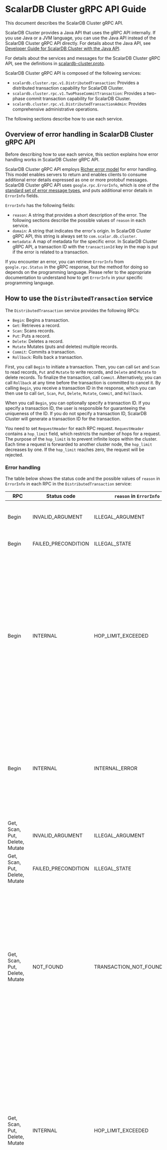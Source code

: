 # ScalarDB Cluster gRPC API Guide

This document describes the ScalarDB Cluster gRPC API.

ScalarDB Cluster provides a Java API that uses the gRPC API internally.
If you use Java or a JVM language, you can use the Java API instead of the ScalarDB Cluster gRPC API directly.
For details about the Java API, see [Developer Guide for ScalarDB Cluster with the Java API](developer-guide-for-scalardb-cluster-with-java-api.md).

For details about the services and messages for the ScalarDB Cluster gRPC API, see the definitions in [scalardb-cluster.proto](../rpc/src/main/proto/scalardb-cluster.proto).

ScalarDB Cluster gRPC API is composed of the following services:

- `scalardb.cluster.rpc.v1.DistributedTransaction`: Provides a distributed transaction capability for ScalarDB Cluster.
- `scalardb.cluster.rpc.v1.TwoPhaseCommitTransaction`: Provides a two-phase commit transaction capability for ScalarDB Cluster.
- `scalardb.cluster.rpc.v1.DistributedTransactionAdmin`: Provides comprehensive administrative operations.

The following sections describe how to use each service.

## Overview of error handling in ScalarDB Cluster gRPC API

Before describing how to use each service, this section explains how error handling works in ScalarDB Cluster gRPC API.

ScalarDB Cluster gRPC API employs [Richer error model](https://grpc.io/docs/guides/error/#richer-error-model) for error handling.
This model enables servers to return and enables clients to consume additional error details expressed as one or more protobuf messages.
ScalarDB Cluster gRPC API uses `google.rpc.ErrorInfo`, which is one of the [standard set of error message types](https://github.com/googleapis/googleapis/blob/master/google/rpc/error_details.proto), and puts additional error details in `ErrorInfo` fields.

`ErrorInfo` has the following fields:

- `reason`: A string that provides a short description of the error. The following sections describe the possible values of `reason` in each service.
- `domain`: A string that indicates the error's origin. In ScalarDB Cluster gRPC API, this string is always set to `com.scalar.db.cluster`.
- `metadata`: A map of metadata for the specific error. In ScalarDB Cluster gRPC API, a transaction ID with the `transactionId` key in the map is put if the error is related to a transaction.

If you encounter an error, you can retrieve `ErrorInfo` from `google.rpc.Status` in the gRPC response, but the method for doing so depends on the programming language.
Please refer to the appropriate documentation to understand how to get `ErrorInfo` in your specific programming language.

## How to use the `DistributedTransaction` service

The `DistributedTransaction` service provides the following RPCs:

- `Begin`: Begins a transaction.
- `Get`: Retrieves a record.
- `Scan`: Scans records.
- `Put`: Puts a record.
- `Delete`: Deletes a record.
- `Mutate` Mutates (puts and deletes) multiple records.
- `Commit`: Commits a transaction.
- `Rollback`: Rolls back a transaction.

First, you call `Begin` to initiate a transaction.
Then, you can call `Get` and `Scan` to read records, `Put` and `Mutate` to write records, and `Delete` and `Mutate` to delete records.
To finalize the transaction, call `Commit`.
Alternatively, you can call `Rollback` at any time before the transaction is committed to cancel it.
By calling `Begin`, you receive a transaction ID in the response, which you can then use to call `Get`, `Scan`, `Put`, `Delete`, `Mutate`, `Commit`, and `Rollback`.

When you call `Begin`, you can optionally specify a transaction ID.
If you specify a transaction ID, the user is responsible for guaranteeing the uniqueness of the ID.
If you do not specify a transaction ID, ScalarDB Cluster will generate a transaction ID for the transaction.

You need to set `RequestHeader` for each RPC request.
`RequestHeader` contains a `hop_limit` field, which restricts the number of hops for a request.
The purpose of the `hop_limit` is to prevent infinite loops within the cluster.
Each time a request is forwarded to another cluster node, the `hop_limit` decreases by one.
If the `hop_limit` reaches zero, the request will be rejected.

### Error handling

The table below shows the status code and the possible values of `reason` in `ErrorInfo` in each RPC in the `DistributedTransaction` service:

| RPC                            | Status code         | `reason` in `ErrorInfo`    | Description                                                                                                                                                                                                                                                                                                                                                                                                                                                                                                             |
|--------------------------------|---------------------|----------------------------|-------------------------------------------------------------------------------------------------------------------------------------------------------------------------------------------------------------------------------------------------------------------------------------------------------------------------------------------------------------------------------------------------------------------------------------------------------------------------------------------------------------------------|
| Begin                          | INVALID_ARGUMENT    | ILLEGAL_ARGUMENT           | The argument in the request message is invalid.                                                                                                                                                                                                                                                                                                                                                                                                                                                                         |
| Begin                          | FAILED_PRECONDITION | ILLEGAL_STATE              | The RPC was called in an invalid state.                                                                                                                                                                                                                                                                                                                                                                                                                                                                                 |
| Begin                          | INTERNAL            | HOP_LIMIT_EXCEEDED         | The hop limit was exceeded. This occurs when the routing information between cluster nodes is inconsistent. The error is usually resolved in a short amount of time, so you can retry the transaction from the beginning after some time has passed since encountering this error.                                                                                                                                                                                                                                      |
| Begin                          | INTERNAL            | INTERNAL_ERROR             | The operation has failed due to transient or nontransient faults. You can try retrying the transaction from the beginning, but the transaction may still fail if the cause is nontransient.                                                                                                                                                                                                                                                                                                                             |
| Get, Scan, Put, Delete, Mutate | INVALID_ARGUMENT    | ILLEGAL_ARGUMENT           | The argument in the request message is invalid.                                                                                                                                                                                                                                                                                                                                                                                                                                                                         |
| Get, Scan, Put, Delete, Mutate | FAILED_PRECONDITION | ILLEGAL_STATE              | The RPC was called in an invalid state.                                                                                                                                                                                                                                                                                                                                                                                                                                                                                 |
| Get, Scan, Put, Delete, Mutate | NOT_FOUND           | TRANSACTION_NOT_FOUND      | The transaction associated with the specified transaction ID was not found. This error indicates that the transaction has expired or the routing information has been updated due to cluster topology changes. In this case, please retry the transaction from the beginning.                                                                                                                                                                                                                                           |
| Get, Scan, Put, Delete, Mutate | INTERNAL            | HOP_LIMIT_EXCEEDED         | The hop limit was exceeded. This occurs when the routing information between cluster nodes is inconsistent. The error is usually resolved in a short amount of time, so you can retry the transaction from the beginning after some time has passed since encountering this error.                                                                                                                                                                                                                                      |
| Get, Scan, Put, Delete, Mutate | FAILED_PRECONDITION | TRANSACTION_CONFLICT       | A transaction conflict occurred. If you encounter this error, please retry the transaction from the beginning.                                                                                                                                                                                                                                                                                                                                                                                                          |
| Get, Scan, Put, Delete, Mutate | INTERNAL            | INTERNAL_ERROR             | The operation has failed due to transient or nontransient faults. You can try retrying the transaction from the beginning, but the transaction may still fail if the cause is nontransient.                                                                                                                                                                                                                                                                                                                             |
| Put, Delete, Mutate            | FAILED_PRECONDITION | UNSATISFIED_CONDITION      | The mutation condition is not satisfied.                                                                                                                                                                                                                                                                                                                                                                                                                                                                                |
| Commit                         | INVALID_ARGUMENT    | ILLEGAL_ARGUMENT           | The argument in the request message is invalid.                                                                                                                                                                                                                                                                                                                                                                                                                                                                         |
| Commit                         | FAILED_PRECONDITION | ILLEGAL_STATE              | The RPC was called in an invalid state.                                                                                                                                                                                                                                                                                                                                                                                                                                                                                 |
| Commit                         | NOT_FOUND           | TRANSACTION_NOT_FOUND      | The transaction associated with the specified transaction ID was not found. This error indicates that the transaction has expired or the routing information has been updated due to cluster topology changes. In this case, please retry the transaction from the beginning.                                                                                                                                                                                                                                           |
| Commit                         | INTERNAL            | HOP_LIMIT_EXCEEDED         | The hop limit was exceeded. This occurs when the routing information between cluster nodes is inconsistent. The error is usually resolved in a short amount of time, so you can retry the transaction from the beginning after some time has passed since encountering this error.                                                                                                                                                                                                                                      |
| Commit                         | FAILED_PRECONDITION | TRANSACTION_CONFLICT       | A transaction conflict occurred. If you encounter this error, please retry the transaction from the beginning.                                                                                                                                                                                                                                                                                                                                                                                                          |
| Commit                         | INTERNAL            | UNKNOWN_TRANSACTION_STATUS | The status of the transaction is unknown (it is uncertain whether the transaction was successfully committed or not). In this situation, you need to check whether the transaction was successfully committed, and if not, to retry it. The responsibility for determining the transaction status rests with the users. It may be beneficial to create a transaction status table and update it in conjunction with other application data so that you can determine the status of a transaction from the table itself. |
| Commit                         | INTERNAL            | INTERNAL_ERROR             | The operation has failed due to transient or nontransient faults. You can try retrying the transaction from the beginning, but the transaction may still fail if the cause is nontransient.                                                                                                                                                                                                                                                                                                                             |
| Rollback                       | INVALID_ARGUMENT    | ILLEGAL_ARGUMENT           | The argument in the request message is invalid.                                                                                                                                                                                                                                                                                                                                                                                                                                                                         |
| Rollback                       | FAILED_PRECONDITION | ILLEGAL_STATE              | The RPC was called in an invalid state.                                                                                                                                                                                                                                                                                                                                                                                                                                                                                 |
| Rollback                       | NOT_FOUND           | TRANSACTION_NOT_FOUND      | The transaction associated with the specified transaction ID was not found. In case of a rollback, you do not need to retry the transaction because the transaction will expire automatically.                                                                                                                                                                                                                                                                                                                          |
| Rollback                       | INTERNAL            | HOP_LIMIT_EXCEEDED         | The hop limit was exceeded. In case of a rollback, you do not need to retry the transaction because the transaction will expire automatically.                                                                                                                                                                                                                                                                                                                                                                          |
| Rollback                       | INTERNAL            | INTERNAL_ERROR             | The operation has failed due to transient or nontransient faults. You can try retrying the transaction from the beginning, but the transaction may still fail if the cause is nontransient.                                                                                                                                                                                                                                                                                                                             |

If you encounter an error, you should roll back the transaction, except in the case of `Begin`.
Then, you can retry the transaction from the beginning for the errors that can be resolved by retrying.

Besides the errors listed above, you may encounter errors returned by the gRPC library.
In these cases, the response will not contain `ErrorInfo`.
For details, refer to the [gRPC documentation](https://grpc.io/docs/guides/error/#error-status-codes).

You can set a deadline for each RPC in gRPC.
If the deadline is exceeded, you will receive a `DEADLINE_EXCEEDED` error.
In general, you should roll back the transaction in this situation, unless the RPC is `Begin` or `Commit`.
In the case of `Commit`, the situation is equivalent to `UNKNOWN_TRANSACTION_STATUS` (it is uncertain whether the transaction was successfully committed or not), and you must handle the error in the same way.

## How to use the `TwoPhaseCommitTransaction` service

The `TwoPhaseCommitTransaction` service provides the following RPCs:

- `Begin`: Begins a transaction.
- `Join`: Joins a transaction.
- `Get`: Retrieves a record.
- `Scan`: Scans records.
- `Put`: Puts a record.
- `Delete`: Deletes a record.
- `Mutate`: Mutates (puts and deletes) multiple records.
- `Prepare`: Prepares a transaction.
- `Validate`: Validates a transaction.
- `Commit`: Commits a transaction.
- `Rollback`: Rolls back a transaction.

First, you call `Begin` to initiate a transaction if you are the coordinator process.
Alternatively, if you are a participant process, you can call `Join` to take part in a transaction that the coordinator has already begun.
Then, you can call `Get` and `Scan` to read records, `Put` and `Mutate` to write records, and `Delete` and `Mutate` to delete records.
To finalize the transaction, call `Prepare`, `Validate`, and then `Commit` in order.
Alternatively, you can call `Rollback` at any time before the transaction is committed to cancel it.
By calling `Begin` or `Join`, you receive a transaction ID in the response, which you can then use to call `Get`, `Scan`, `Put`, `Delete`, `Mutate`, `Prepare`, `Validate`, `Commit`, and `Rollback`.

When you call `Begin`, you can optionally specify a transaction ID.
If you specify a transaction ID, the user is responsible for guaranteeing the uniqueness of the ID.
If you do not specify a transaction ID, ScalarDB Cluster will generate a transaction ID for the transaction.

You need to set `RequestHeader` for each RPC request.
`RequestHeader` contains a `hop_limit` field, which restricts the number of hops for a request.
The purpose of the `hop_limit` is to prevent infinite loops within the cluster.
Each time a request is forwarded to another cluster node, the `hop_limit` decreases by one.
If the `hop_limit` reaches zero, the request will be rejected.

### Error handling

The table below shows the status code and the possible values of `reason` in `ErrorInfo` in each RPC in the `TwoPhaseCommitTransaction` service:

| RPC                            | Status code         | `reason` in `ErrorInfo`    | Description                                                                                                                                                                                                                                                                                                                                                                                                                                                                                                             |
|--------------------------------|---------------------|----------------------------|-------------------------------------------------------------------------------------------------------------------------------------------------------------------------------------------------------------------------------------------------------------------------------------------------------------------------------------------------------------------------------------------------------------------------------------------------------------------------------------------------------------------------|
| Begin, Join                    | INVALID_ARGUMENT    | ILLEGAL_ARGUMENT           | The argument in the request message is invalid.                                                                                                                                                                                                                                                                                                                                                                                                                                                                         |
| Begin, Join                    | FAILED_PRECONDITION | ILLEGAL_STATE              | The RPC was called in an invalid state.                                                                                                                                                                                                                                                                                                                                                                                                                                                                                 |
| Begin, Join                    | INTERNAL            | HOP_LIMIT_EXCEEDED         | The hop limit was exceeded. This occurs when the routing information between cluster nodes is inconsistent. The error is usually resolved in a short amount of time, so you can retry the transaction from the beginning after some time has passed since encountering this error.                                                                                                                                                                                                                                      |
| Begin, Join                    | INTERNAL            | INTERNAL_ERROR             | The operation has failed due to transient or nontransient faults. You can try retrying the transaction from the beginning, but the transaction may still fail if the cause is nontransient.                                                                                                                                                                                                                                                                                                                             |
| Get, Scan, Put, Delete, Mutate | INVALID_ARGUMENT    | ILLEGAL_ARGUMENT           | The argument in the request message is invalid.                                                                                                                                                                                                                                                                                                                                                                                                                                                                         |
| Get, Scan, Put, Delete, Mutate | FAILED_PRECONDITION | ILLEGAL_STATE              | The RPC was called in an invalid state.                                                                                                                                                                                                                                                                                                                                                                                                                                                                                 |
| Get, Scan, Put, Delete, Mutate | NOT_FOUND           | TRANSACTION_NOT_FOUND      | The transaction associated with the specified transaction ID was not found. This indicates that the transaction has expired or the routing information has been updated due to cluster topology changes. In this case, please retry the transaction from the beginning.                                                                                                                                                                                                                                                 |
| Get, Scan, Put, Delete, Mutate | INTERNAL            | HOP_LIMIT_EXCEEDED         | The hop limit was exceeded. This occurs when the routing information between cluster nodes is inconsistent. The error is usually resolved in a short amount of time, so you can retry the transaction from the beginning after some time has passed since encountering this error.                                                                                                                                                                                                                                      |
| Get, Scan, Put, Delete, Mutate | FAILED_PRECONDITION | TRANSACTION_CONFLICT       | A transaction conflict occurred. If you encounter this error, please retry the transaction from the beginning.                                                                                                                                                                                                                                                                                                                                                                                                          |
| Get, Scan, Put, Delete, Mutate | INTERNAL            | INTERNAL_ERROR             | The operation has failed due to transient or nontransient faults. You can try retrying the transaction from the beginning, but the transaction may still fail if the cause is nontransient.                                                                                                                                                                                                                                                                                                                             |
| Put, Delete, Mutate            | FAILED_PRECONDITION | UNSATISFIED_CONDITION      | The mutation condition is not satisfied.                                                                                                                                                                                                                                                                                                                                                                                                                                                                                |
| Prepare, Validate              | INVALID_ARGUMENT    | ILLEGAL_ARGUMENT           | The argument in the request message is invalid.                                                                                                                                                                                                                                                                                                                                                                                                                                                                         |
| Prepare, Validate              | FAILED_PRECONDITION | ILLEGAL_STATE              | The RPC was called in an invalid state.                                                                                                                                                                                                                                                                                                                                                                                                                                                                                 |
| Prepare, Validate              | NOT_FOUND           | TRANSACTION_NOT_FOUND      | The transaction associated with the specified transaction ID was not found. This error indicates that the transaction has expired or the routing information has been updated due to cluster topology changes. In this case, please retry the transaction from the beginning.                                                                                                                                                                                                                                           |
| Prepare, Validate              | INTERNAL            | HOP_LIMIT_EXCEEDED         | The hop limit was exceeded. This occurs when the routing information between cluster nodes is inconsistent. The error is usually resolved in a short amount of time, so you can retry the transaction from the beginning after some time has passed since encountering this error.                                                                                                                                                                                                                                      |
| Prepare, Validate              | FAILED_PRECONDITION | TRANSACTION_CONFLICT       | A transaction conflict occurred. If you encounter this error, please retry the transaction from the beginning.                                                                                                                                                                                                                                                                                                                                                                                                          |
| Prepare, Validate              | INTERNAL            | INTERNAL_ERROR             | The operation has failed due to transient or nontransient faults. You can try retrying the transaction from the beginning, but the transaction may still fail if the cause is nontransient.                                                                                                                                                                                                                                                                                                                             |
| Commit                         | INVALID_ARGUMENT    | ILLEGAL_ARGUMENT           | The argument in the request message is invalid.                                                                                                                                                                                                                                                                                                                                                                                                                                                                         |
| Commit                         | FAILED_PRECONDITION | ILLEGAL_STATE              | The RPC was called in an invalid state.                                                                                                                                                                                                                                                                                                                                                                                                                                                                                 |
| Commit                         | NOT_FOUND           | TRANSACTION_NOT_FOUND      | The transaction associated with the specified transaction ID was not found. This error indicates that the transaction has expired or the routing information has been updated due to cluster topology changes. In this case, please retry the transaction from the beginning.                                                                                                                                                                                                                                           |
| Commit                         | INTERNAL            | HOP_LIMIT_EXCEEDED         | The hop limit was exceeded. This occurs when the routing information between cluster nodes is inconsistent. The error is usually resolved in a short amount of time, so you can retry the transaction from the beginning after some time has passed since encountering this error.                                                                                                                                                                                                                                      |
| Commit                         | FAILED_PRECONDITION | TRANSACTION_CONFLICT       | A transaction conflict occurred. If you encounter this error, please retry the transaction from the beginning.                                                                                                                                                                                                                                                                                                                                                                                                          |
| Commit                         | INTERNAL            | UNKNOWN_TRANSACTION_STATUS | The status of the transaction is unknown (it is uncertain whether the transaction was successfully committed or not). In this situation, you need to check whether the transaction was successfully committed, and if not, to retry it. The responsibility for determining the transaction status rests with the users. It may be beneficial to create a transaction status table and update it in conjunction with other application data so that you can determine the status of a transaction from the table itself. |
| Commit                         | INTERNAL            | INTERNAL_ERROR             | The operation has failed due to transient or nontransient faults. You can try retrying the transaction from the beginning, but the transaction may still fail if the cause is nontransient.                                                                                                                                                                                                                                                                                                                             |
| Rollback                       | INVALID_ARGUMENT    | ILLEGAL_ARGUMENT           | The argument in the request message is invalid.                                                                                                                                                                                                                                                                                                                                                                                                                                                                         |
| Rollback                       | FAILED_PRECONDITION | ILLEGAL_STATE              | The RPC was called in an invalid state.                                                                                                                                                                                                                                                                                                                                                                                                                                                                                 |
| Rollback                       | NOT_FOUND           | TRANSACTION_NOT_FOUND      | The transaction associated with the specified transaction ID was not found. In case of a rollback, you do not need to retry the transaction because the transaction will expire automatically.                                                                                                                                                                                                                                                                                                                          |
| Rollback                       | INTERNAL            | HOP_LIMIT_EXCEEDED         | The hop limit was exceeded. In case of a rollback, you do not need to retry the transaction because the transaction will expire automatically.                                                                                                                                                                                                                                                                                                                                                                          |
| Rollback                       | INTERNAL            | INTERNAL_ERROR             | The operation has failed due to transient or nontransient faults. You can try retrying the transaction from the beginning, but the transaction may still fail if the cause is nontransient.                                                                                                                                                                                                                                                                                                                             |

If you encounter an error, you should roll back the transaction, except in the case of `Begin` or `Join`.
Then, you can retry the transaction from the beginning for the errors that can be resolved by retrying.

Besides the errors listed above, you may encounter errors returned by the gRPC library.
In these cases, the response will not contain `ErrorInfo`.
For details, refer to the [gRPC documentation](https://grpc.io/docs/guides/error/#error-status-codes).

You can set a deadline for each RPC in gRPC.
If the deadline is exceeded, you will receive a `DEADLINE_EXCEEDED` error.
In general, you should roll back the transaction in this situation, unless the RPC is `Begin`, `Join`, or `Commit`.
In the case of `Commit`, the situation is equivalent to `UNKNOWN_TRANSACTION_STATUS` (it is uncertain whether the transaction was successfully committed or not), and you must handle the error in the same way.

## How to use the `DistributedTransactionAdmin` service

The `DistributedTransactionAdmin` service provides the following RPCs:

- `CreateNamespace`: Creates a namespace.
- `DropNamespace`: Drops a namespace.
- `NamespaceExists`: Returns whether the specified namespace exists or not.
- `CreateTable`: Creates a table.
- `DropTable`: Drops a table.
- `TruncateTable`: Truncates a table.
- `TableExists`: Returns whether the specified table exists or not.
- `CreateIndex`: Creates an index.
- `DropIndex`: Drops an index.
- `IndexExists`: Returns whether the specified index exists or not.
- `RepairTable`: Repairs a namespace that may be in an unknown state.
- `AddNewColumnToTable`: Adds a new column to a table.
- `CreateCoordinatorTables`: Creates the Coordinator tables.
- `DropCoordinatorTables`: Drops the Coordinator tables.
- `TruncateCoordinatorTables`: Truncates the Coordinator tables.
- `CoordinatorTablesExist`: Returns whether the Coordinator tables exist or not.
- `RepairCoordinatorTables`: Repairs the Coordinator tables.
- `GetTableMetadata`: Returns table metadata of the specified table.
- `GetNamespaceTableNames`: Returns tables in the specified namespace.
- `ImportTable`: Imports an existing table that is not managed by ScalarDB.

### Error handling

The table below shows the status code and the possible values of `reason` in `ErrorInfo` for all RPCs in the `DistributedTransactionAdmin` service:

| Status code         | `reason` in `ErrorInfo`    | Description                                     |
|---------------------|----------------------------|-------------------------------------------------|
| INVALID_ARGUMENT    | ILLEGAL_ARGUMENT           | The argument in the request message is invalid. |
| FAILED_PRECONDITION | ILLEGAL_STATE              | The RPC was called in an invalid state.         |
| INTERNAL            | INTERNAL_ERROR             | The operation has failed.                       |

Besides the errors listed above, you may encounter errors returned by the gRPC library.
In these cases, the response will not contain `ErrorInfo`.
For details, refer to the [gRPC documentation](https://grpc.io/docs/guides/error/#error-status-codes).
